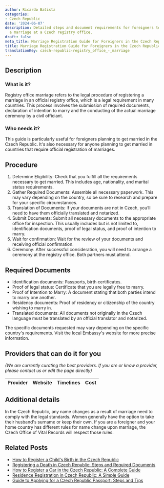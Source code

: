 ```yaml
---
author: Ricardo Batista
categories:
- Czech Republic
date: '2024-06-07'
description: Detailed steps and document requirements for foreigners to legally register
  a marriage at a Czech registry office.
draft: false
meta_title: Marriage Registration Guide for Foreigners in the Czech Republic
title: Marriage Registration Guide for Foreigners in the Czech Republic
translationKey: czech-republic-registry_office_-_marriage
---
```


## Description
### What is it?
Registry office marriage refers to the legal procedure of registering a marriage in an official registry office, which is a legal requirement in many countries. This process involves the submission of required documents, declaration of intention to marry and the conducting of the actual marriage ceremony by a civil officiant.

### Who needs it?
This guide is particularly useful for foreigners planning to get married in the Czech Republic. It's also necessary for anyone planning to get married in countries that require official registration of marriages.

## Procedure
1. Determine Eligibility: Check that you fulfill all the requirements necessary to get married. This includes age, nationality, and marital status requirements.
2. Gather Required Documents: Assemble all necessary paperwork. This may vary depending on the country, so be sure to research and prepare for your specific circumstances.
3. Translation of Documents: If your documents are not in Czech, you’ll need to have them officially translated and notarized.
4. Submit Documents: Submit all necessary documents to the appropriate office for inspection. This usually includes but is not limited to, identification documents, proof of legal status, and proof of intention to marry.
5. Wait for confirmation: Wait for the review of your documents and receiving official confirmation.
6. Ceremony: After successful consideration, you will need to arrange a ceremony at the registry office. Both partners must attend.

## Required Documents
- Identification documents: Passports, birth certificates.
- Proof of legal status: Certificate that you are legally free to marry.
- Proof of Intention to Marry: A document stating that both parties intend to marry one another.
- Residency documents: Proof of residency or citizenship of the country wishing to marry in.
- Translated documents: All documents not originally in the Czech language must be translated by an official translator and notarized.

The specific documents requested may vary depending on the specific country's requirements. Visit the local Embassy's website for more precise information.

## Providers that can do it for you

_(We are currently curating the best providers. If you are or know a provider, please contact us or edit the page directly)_

| Provider        |     Website     |     Timelines    |       Cost      |
| :-------------: | :-------------: |  :-------------: | :-------------: |

## Additional details
In the Czech Republic, any name changes as a result of marriage need to comply with the legal standards. Women generally have the option to take their husband's surname or keep their own. If you are a foreigner and your home country has different rules for name change upon marriage, the Czech Office of Vital Records will respect those rules.


## Related Posts

- [How to Register a Child's Birth in the Czech Republic](https://tramitit.com/guides/czech-republic/registry_office_-_birth_of_a_child/)
- [Registering a Death in Czech Republic: Steps and Required Documents](https://tramitit.com/guides/czech-republic/registry_office_-_death/)
- [How to Register a Car in the Czech Republic: A Complete Guide](https://tramitit.com/guides/czech-republic/car_registration/)
- [Residence Registration in Czech Republic: A Simple Guide](https://tramitit.com/guides/czech-republic/residence_registration_for_foreigners/)
- [Guide to Applying for a Czech Republic Passport: Steps and Tips](https://tramitit.com/guides/czech-republic/application_for_issuing_a_passport/)